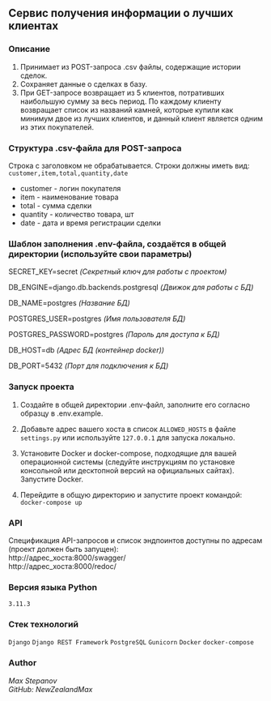 ## Сервис получения информации о лучших клиентах


### Описание
1. Принимает из POST-запроса .csv файлы, содержащие истории сделок.
2. Сохраняет данные о сделках в базу.
3. При GET-запросе возвращает из 5 клиентов, потративших наибольшую сумму за весь период. По каждому клиенту возвращает список из названий камней, которые купили как минимум двое из лучших клиентов, и данный клиент является одним из этих покупателей.


### Структура .csv-файла для POST-запроса
Строка с заголовком не обрабатывается. Строки должны иметь вид: `customer,item,total,quantity,date`
- customer - логин покупателя
- item - наименование товара
- total - сумма сделки
- quantity - количество товара, шт
- date - дата и время регистрации сделки


### Шаблон заполнения .env-файла, создаётся в общей директории (используйте свои параметры)

SECRET_KEY=secret                         _(Секретный ключ для работы с проектом)_

DB_ENGINE=django.db.backends.postgresql   _(Движок для работы с БД)_

DB_NAME=postgres                          _(Название БД)_

POSTGRES_USER=postgres                    _(Имя пользователя БД)_

POSTGRES_PASSWORD=postgres                _(Пароль для доступа к БД)_

DB_HOST=db                                _(Адрес БД (контейнер docker))_

DB_PORT=5432                              _(Порт для подключения к БД)_


### Запуск проекта

1. Создайте в общей директории .env-файл, заполните его согласно образцу в .env.example.

2. Добавьте адрес вашего хоста в список `ALLOWED_HOSTS` в файле `settings.py` или используйте `127.0.0.1` для запуска локально.

3. Установите Docker и docker-compose, подходящие для вашей операционной системы (следуйте инструкциям по установке консольной или десктопной версий на официальных сайтах). Запустите Docker.

4. Перейдите в общую директорию и запустите проект командой:
`docker-compose up`


### API
Спецификация API-запросов и список эндпоинтов доступны по адресам (проект должен быть запущен):  
http://адрес_хоста:8000/swagger/  
http://адрес_хоста:8000/redoc/  


### Версия языка Python
`3.11.3`


### Стек технологий
`Django` `Django REST Framework` `PostgreSQL` `Gunicorn` `Docker` `docker-compose`


### Author
_Max Stepanov_  
_GitHub: NewZealandMax_
